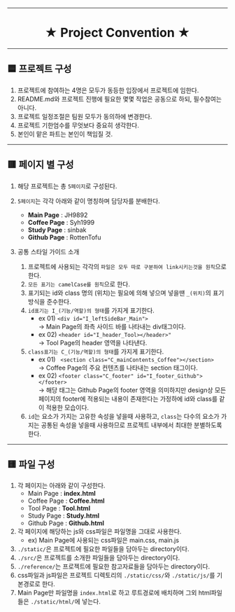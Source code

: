 ___  

<div align="center">
    <h1>★ Project Convention ★</h1>
</div>

___

## 🟦 프로젝트 구성
1. 프로젝트에 참여하는 4명은 모두가 동등한 입장에서 프로젝트에 임한다.
2. README.md와 프로젝트 진행에 필요한 몇몇 작업은 공동으로 하되, 필수참여는 아니다.
3. 프로젝트 일정조절은 팀원 모두가 동의하에 변경한다.
4. 프로젝트 기한엄수를 무엇보다 중요히 생각한다.
5. 본인이 맡은 파트는 본인이 책임질 것.

___ 
## 🟥 페이지 별 구성
1. 해당 프로젝트는 총 `5페이지`로 구성된다.
2. `5페이지`는 각각 아래와 같이 명칭하며 담당자를 분배한다.
    - **Main Page** : JH9892
    - **Coffee Page** : Syh1999
    - **Study Page** : sinbak
    - **Github Page** : RottenTofu  


3. 공통 스타일 가이드 소개
    1. 프로젝트에 사용되는 각각의 `파일은 모두 따로 구분하여 link시키는것을 원칙`으로 한다.
    2. `모든 표기는 camelCase를 원칙`으로 한다.
    3. 표기되는 id와 class 명의 (위치)는 필요에 의해 넣으며 넣을땐 `_(위치)`의 표기방식을 준수한다.
    4. `id표기는 I_(기능/역할)의 형태`를 가지게 표기한다.
        - ex 01) ```<div id="I_leftSideBar_Main">```  
        -> Main Page의 좌측 사이드 바를 나타내는 div태그이다.
        - ex 02) ```<header id="I_header_Tool></header>"```  
        -> Tool Page의 header 영역을 나타낸다.
    5. `class표기는 C_(기능/역할)의 형태`를 가지게 표기한다.
        - ex 01) ``` <section class="C_mainContents_Coffee"></section>```  
        -> Coffee Page의 주요 컨텐츠를 나타내는 section 태그이다.
        - ex 02) ```<footer class="C_footer" id="I_footer_Github"></footer> ```  
        -> 해당 태그는 Github Page의 footer 영역을 의미하지만 design상 모든 페이지의 footer에 적용되는 내용이 존재한다는 가정하에 id와 class를 같이 적용한 모습이다.
    6. `id`는 요소가 가지는 고유한 속성을 넣을때 사용하고, `class`는 다수의 요소가 가지는 공통된 속성을 넣을때 사용하므로 프로젝트 내부에서 최대한 분별하도록 한다.

___ 
## 🟨 파일 구성
1. 각 페이지는 아래와 같이 구성한다.
    - Main Page : **index.html**
    - Coffee Page : **Coffee.html**
    - Tool Page : **Tool.html**
    - Study Page : **Study.html**
    - Github Page : **Github.html**
2. 각 페이지에 해당하는 js와 css파일은 파일명을 그대로 사용한다.
    - ex) Main Page에 사용되는 css파일은 main.css, main.js
3. `./static/`은 프로젝트에 필요한 파일들을 담아두는 directory이다.
4. `./src/`은 프로젝트를 소개한 파일들을 담아두는 directory이다.
5. `./reference/`는 프로젝트에 필요한 참고자료들을 담아두는 directory이다.
6. css파일과 js파일은 프로젝트 디렉토리의 `./static/css/`와 `./static/js/`를 기본경로로 한다.
7. Main Page만 파일명을 `index.html`로 하고 루트경로에 배치하며 그외 html파일들은 `./static/html/`에 넣는다.